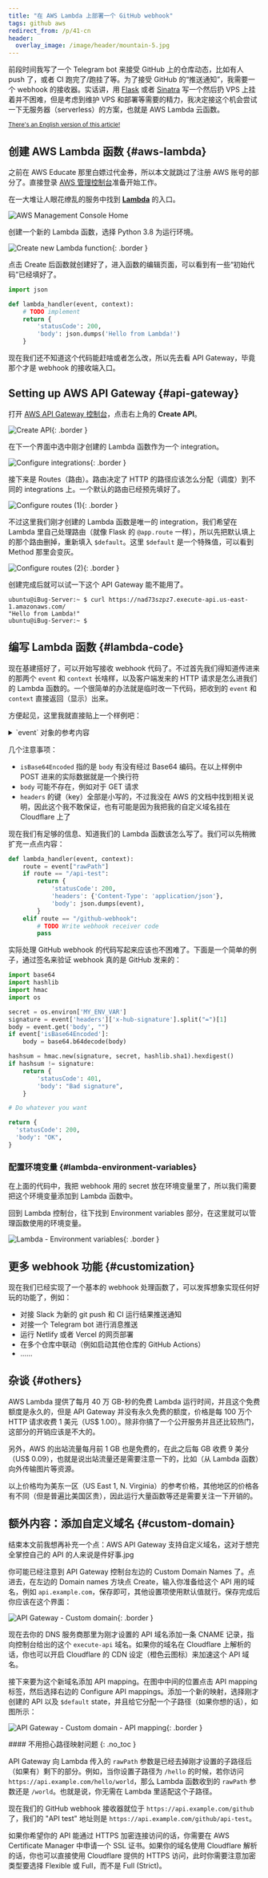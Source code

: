 ```yaml
---
title: "在 AWS Lambda 上部署一个 GitHub webhook"
tags: github aws
redirect_from: /p/41-cn
header:
  overlay_image: /image/header/mountain-5.jpg
---
```


前段时间我写了一个 Telegram bot 来接受 GitHub 上的仓库动态，比如有人 push 了，或者 CI 跑完了/跑挂了等。为了接受 GitHub 的“推送通知”，我需要一个 webhook 的接收器。实话讲，用 [Flask][flask] 或者 [Sinatra][sinatra] 写一个然后扔 VPS 上挂着并不困难，但是考虑到维护 VPS 和部署等需要的精力，我决定接这个机会尝试一下无服务器（serverless）的方案，也就是 AWS Lambda 云函数。

<small>[There's an English version of this article!](/p/41)</small>

  [flask]: https://palletsprojects.com/p/flask/
  [sinatra]: http://sinatrarb.com/

## 创建 AWS Lambda 函数 {#aws-lambda}

之前在 AWS Educate 那里白嫖过代金券，所以本文就跳过了注册 AWS 账号的部分了。直接登录 [AWS 管理控制台][aws-console]准备开始工作。

  [aws-console]: https://console.aws.amazon.com/

在一大堆让人眼花缭乱的服务中找到 [**Lambda**][lambda-home] 的入口。

  [lambda-home]: https://console.aws.amazon.com/lambda/home

![AWS Management Console Home](/image/aws/console-home-1.png)

创建一个新的 Lambda 函数，选择 Python 3.8 为运行环境。

![Create new Lambda function](/image/aws/lambda-create-function-1.png){: .border }

点击 Create 后函数就创建好了，进入函数的编辑页面，可以看到有一些“初始代码”已经填好了。

```python
import json

def lambda_handler(event, context):
    # TODO implement
    return {
        'statusCode': 200,
        'body': json.dumps('Hello from Lambda!')
    }
```

现在我们还不知道这个代码能赶啥或者怎么改，所以先去看 API Gateway，毕竟那个才是 webhook 的接收端入口。

## Setting up AWS API Gateway {#api-gateway}

打开 [AWS API Gateway 控制台][apigw-home]，点击右上角的 **Create API**。

  [apigw-home]: https://console.aws.amazon.com/apigateway/main

![Create API](/image/aws/api-gateway-new-1.png){: .border }

在下一个界面中选中刚才创建的 Lambda 函数作为一个 integration。

![Configure integrations](/image/aws/api-gateway-new-2.png){: .border }

接下来是 Routes（路由）。路由决定了 HTTP 的路径应该怎么分配（调度）到不同的 integrations 上。一个默认的路由已经预先填好了。

![Configure routes (1)](/image/aws/api-gateway-routes-1.png){: .border }

不过这里我们刚才创建的 Lambda 函数是唯一的 integration，我们希望在 Lambda 里自己处理路由（就像 Flask 的 `@app.route` 一样），所以先把默认填上的那个路由删掉，重新填入 `$default`。这里 `$default` 是一个特殊值，可以看到 Method 那里会变灰。

![Configure routes (2)](/image/aws/api-gateway-routes-2.png){: .border }

创建完成后就可以试一下这个 API Gateway 能不能用了。

```console
ubuntu@iBug-Server:~ $ curl https://nad73szpz7.execute-api.us-east-1.amazonaws.com/
"Hello from Lambda!"
ubuntu@iBug-Server:~ $
```

## 编写 Lambda 函数 {#lambda-code}

现在基建搭好了，可以开始写接收 webhook 代码了。不过首先我们得知道传进来的那两个 `event` 和 `context` 长啥样，以及客户端发来的 HTTP 请求是怎么进我们的 Lambda 函数的。一个很简单的办法就是临时改一下代码，把收到的 `event` 和 `context` 直接返回（显示）出来。

方便起见，这里我就直接贴上一个样例吧：

<details markdown="1">
<summary markdown="1">
`event` 对象的参考内容
</summary>

```json
{
  "version": "2.0",
  "routeKey": "$default",
  "rawPath": "/api-test",
  "rawQueryString": "taoky=strong",
  "headers": {
    "accept": "*/*",
    "accept-encoding": "gzip",
    "cdn-loop": "cloudflare",
    "cf-connecting-ip": "2001:db8::1",
    "cf-ipcountry": "XX",
    "cf-pseudo-ipv4": "255.255.255.255",
    "cf-ray": "8b8cca72b23e09a5-NRT",
    "cf-request-id": "d2160d7f1100000738c5e62000000001",
    "cf-visitor": "{\"scheme\":\"https\"}",
    "content-length": "0",
    "host": "api.example.com",
    "user-agent": "curl/7.68.0",
    "x-amzn-trace-id": "Root=1-8dab11ae-d63d4eec890259ddab5a7709",
    "x-forwarded-for": "2001:db8::1, 162.158.118.243",
    "x-forwarded-port": "443",
    "x-forwarded-proto": "https",
    "x-custom-header": "hello"
  },
  "queryStringParameters": {
    "taoky": "strong"
  },
  "requestContext": {
    "accountId": "166333366666",
    "apiId": "nad73szpz7",
    "domainName": "api.example.com",
    "domainPrefix": "api",
    "http": {
      "method": "POST",
      "path": "/api-test",
      "protocol": "HTTP/1.1",
      "sourceIp": " 162.158.118.243",
      "userAgent": "curl/7.68.0"
    },
    "requestId": "ZcOQCw-WICLEQdg=",
    "routeKey": "$default",
    "stage": "$default",
    "time": "20/Jan/2021:16:40:00 +0000",
    "timeEpoch": 1611160800000
  },
  "body": "Cg==",
  "isBase64Encoded": true
}
```
</details>

几个注意事项：

- `isBase64Encoded` 指的是 `body` 有没有经过 Base64 编码。在以上样例中 POST 进来的实际数据就是一个换行符
- `body` 可能不存在，例如对于 GET 请求
- `headers` 的键（key）全部是小写的，不过我没在 AWS 的文档中找到相关说明，因此这个我不敢保证，也有可能是因为我把我的自定义域名挂在 Cloudflare 上了

现在我们有足够的信息、知道我们的 Lambda 函数该怎么写了。我们可以先稍微扩充一点点内容：

```python
def lambda_handler(event, context):
    route = event["rawPath"]
    if route == "/api-test":
        return {
            'statusCode': 200,
            'headers': {'Content-Type': 'application/json'},
            'body': json.dumps(event),
        }
    elif route == "/github-webhook":
        # TODO Write webhook receiver code
        pass
```

实际处理 GitHub webhook 的代码写起来应该也不困难了。下面是一个简单的例子，通过签名来验证 webhook 真的是 GitHub 发来的：

```python
import base64
import hashlib
import hmac
import os
```

```python
secret = os.environ['MY_ENV_VAR']
signature = event['headers']['x-hub-signature'].split("=")[1]
body = event.get('body', "")
if event['isBase64Encoded']:
    body = base64.b64decode(body)

hashsum = hmac.new(signature, secret, hashlib.sha1).hexdigest()
if hashsum != signature:
    return {
        'statusCode': 401,
        'body': "Bad signature",
    }

# Do whatever you want

return {
  'statusCode': 200,
  'body': "OK",
}
```

### 配置环境变量 {#lambda-environment-variables}

在上面的代码中，我把 webhook 用的 secret 放在环境变量里了，所以我们需要把这个环境变量添加到 Lambda 函数中。

回到 Lambda 控制台，往下找到 Environment variables 部分，在这里就可以管理函数使用的环境变量。

![Lambda - Environment variables](/image/aws/lambda-environment-variables-1.png){: .border }

## 更多 webhook 功能 {#customization}

现在我们已经实现了一个基本的 webhook 处理函数了，可以发挥想象实现任何好玩的功能了，例如：

- 对接 Slack 为新的 git push 和 CI 运行结果推送通知
- 对接一个 Telegram bot 进行消息推送
- 运行 Netlify 或者 Vercel 的网页部署
- 在多个仓库中联动（例如启动其他仓库的 GitHub Actions）
- ……

## 杂谈 {#others}

AWS Lambda 提供了每月 40 万 GB-秒的免费 Lambda 运行时间，并且这个免费额度是永久的，但是 API Gateway 并没有永久免费的额度，价格是每 100 万个 HTTP 请求收费 1 美元（US\$ 1.00）。除非你搞了一个公开服务并且还比较热门，这部分的开销应该是不大的。

另外，AWS 的出站流量每月前 1 GB 也是免费的，在此之后每 GB 收费 9 美分（US\$ 0.09），也就是说出站流量还是需要注意一下的，比如（从 Lambda 函数）向外传输图片等资源。

以上价格均为美东一区（US East 1, N. Virginia）的参考价格，其他地区的价格各有不同（但是普遍比美国区贵），因此运行大量函数等还是需要关注一下开销的。

## 额外内容：添加自定义域名 {#custom-domain}

结束本文前我想再补充一个点：AWS API Gateway 支持自定义域名，这对于想完全掌控自己的 API 的人来说是件好事.jpg

你可能已经注意到 API Gateway 控制台左边的 Custom Domain Names 了。点进去，在左边的 Domain names 方块点 Create，输入你准备给这个 API 用的域名，例如 `api.example.com`，保存即可，其他设置项使用默认值就行。保存完成后你应该在这个界面：

![API Gateway - Custom domain](/image/aws/api-gateway-custom-domain-1.png){: .border }

现在去你的 DNS 服务商那里为刚才设置的 API 域名添加一条 CNAME 记录，指向控制台给出的这个 `execute-api` 域名。如果你的域名在 Cloudflare 上解析的话，你也可以开启 Cloudflare 的 CDN 设定（橙色云图标）来加速这个 API 域名。

接下来要为这个新域名添加 API mapping。在图中中间的位置点击 API mapping 标签，然后选择右边的 Configure API mappings。添加一个新的映射，选择刚才创建的 API 以及 `$default` state，并且给它分配一个子路径（如果你想的话），如图所示：

![API Gateway - Custom domain - API mapping](/image/aws/api-gateway-custom-domain-2.png){: .border }

<div class="notice--primary" markdown="1">
#### <i class="fas fa-fw fa-sun"></i> 不用担心路径映射问题
{: .no_toc }

API Gateway 向 Lambda 传入的 `rawPath` 参数是已经去掉刚才设置的子路径后（如果有）剩下的部分。例如，当你设置子路径为 `/hello` 的时候，若你访问 `https://api.example.com/hello/world`，那么 Lambda 函数收到的 `rawPath` 参数还是 `/world`。也就是说，你无需在 Lambda 里适配这个子路径。
</div>

现在我们的 GitHub webhook 接收器就位于 `https://api.example.com/github` 了，我们的 "API test" 地址则是 `https://api.example.com/github/api-test`。

如果你希望你的 API 能通过 HTTPS 加密连接访问的话，你需要在 AWS Certificate Manager 中申请一个 SSL 证书。如果你的域名使用 Cloudflare 解析的话，你也可以直接使用 Cloudflare 提供的 HTTPS 访问，此时你需要注意加密类型要选择 Flexible 或 Full，而不是 Full (Strict)。
